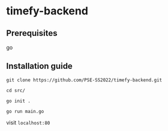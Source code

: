 # timefy-backend

## Prerequisites
go

## Installation guide
`git clone https://github.com/PSE-SS2022/timefy-backend.git`

`cd src/`

`go init .`

`go run main.go`

visit `localhost:80`
